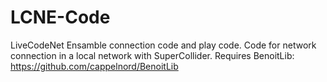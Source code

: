 LCNE-Code
==========

LiveCodeNet Ensamble connection code and play code.
Code for network connection in a local network with SuperCollider.
Requires BenoitLib: https://github.com/cappelnord/BenoitLib
